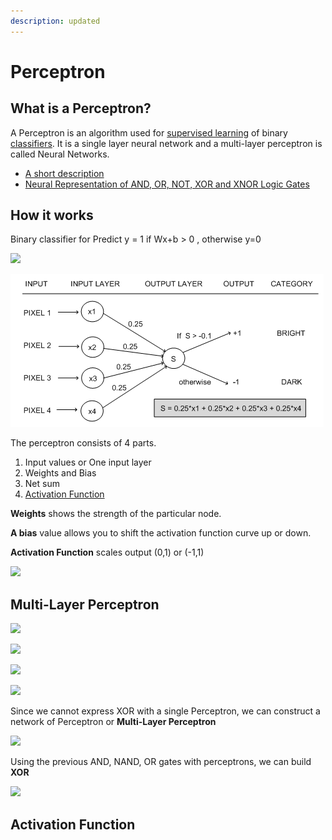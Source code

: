 ```yaml
---
description: updated
---
```


# Perceptron

## What is a Perceptron?

A Perceptron is an algorithm used for [supervised learning](https://deepai.org/machine-learning-glossary-and-terms/supervised-learning) of binary [classifiers](https://deepai.org/machine-learning-glossary-and-terms/classifier). It is a single layer neural network and a multi-layer perceptron is called Neural Networks.

* [A short description](https://deepai.org/machine-learning-glossary-and-terms/perceptron)
* [Neural Representation of AND, OR, NOT, XOR and XNOR Logic Gates](https://medium.com/@stanleydukor/neural-representation-of-and-or-not-xor-and-xnor-logic-gates-perceptron-algorithm-b0275375fea1) 

## How it works

Binary classifier for Predict y = 1 if Wx+b &gt; 0 , otherwise y=0

![](https://github.com/ykkimhgu/DLIP_doc/tree/3298e5d2a4b6369e5cef7973dd93eef44ca7addf/.gitbook/assets/image%20%28216%29.png)

![](../../../.gitbook/assets/image.png)

The perceptron consists of 4 parts.

1. Input values or One input layer
2. Weights and Bias
3. Net sum
4. [Activation Function](https://medium.com/towards-data-science/activation-functions-neural-networks-1cbd9f8d91d6)

**Weights** shows the strength of the particular node.

**A bias** value allows you to shift the activation function curve up or down.

**Activation Function** scales output \(0,1\) or \(-1,1\)

![](https://github.com/ykkimhgu/DLIP_doc/tree/3298e5d2a4b6369e5cef7973dd93eef44ca7addf/.gitbook/assets/image%20%28223%29.png)

## Multi-Layer Perceptron

![](https://github.com/ykkimhgu/DLIP_doc/tree/3298e5d2a4b6369e5cef7973dd93eef44ca7addf/.gitbook/assets/image%20%28219%29.png)

![](https://github.com/ykkimhgu/DLIP_doc/tree/3298e5d2a4b6369e5cef7973dd93eef44ca7addf/.gitbook/assets/image%20%28215%29.png)

![](https://github.com/ykkimhgu/DLIP_doc/tree/3298e5d2a4b6369e5cef7973dd93eef44ca7addf/.gitbook/assets/image%20%28221%29.png)

![](https://github.com/ykkimhgu/DLIP_doc/tree/3298e5d2a4b6369e5cef7973dd93eef44ca7addf/.gitbook/assets/image%20%28217%29.png)

Since we cannot express XOR with a single Perceptron, we can construct a network of Perceptron or **Multi-Layer Perceptron**

![](https://github.com/ykkimhgu/DLIP_doc/tree/3298e5d2a4b6369e5cef7973dd93eef44ca7addf/.gitbook/assets/image%20%28222%29.png)

Using the previous AND, NAND, OR gates with perceptrons, we can build **XOR**

![](https://github.com/ykkimhgu/DLIP_doc/tree/3298e5d2a4b6369e5cef7973dd93eef44ca7addf/.gitbook/assets/image%20%28220%29.png)

## Activation Function

